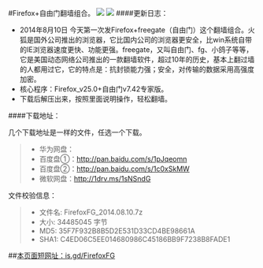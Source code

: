 #Firefox+自由门翻墙组合。 ![](https://oq1gjg.bl3301.livefilestore.com/y2mRG7yo6_G_PPX7KLZtVtfrjCYBM7Y8Yb62J9cXCGfiGYTHJnfvYzARuNdd4My_NCZKX1VnLXbcwePJ32rATNlVqCvXwbKo5gmxyDBe5V3WVBw_poRsH2mrxO9gkZVWHQN/ff48.ico?psid=1) ![](https://oq1gjg.bl3301.livefilestore.com/y2mcrdK1EfhCIyqNJJzpQT-ITZANtF6Uo4H8bBssF-QG32WpG9SOduVLnGUJ6tKvv03j7Fw8EKP70JRELZtejXYWFPHqGR3SWSvxD1VkXQWnNHumoO_EXwjf-_KcUhAXT0a/201101101026574d2a6e71910f6.gif?psid=1)
####更新日志：
* 2014年8月10日 今天第一次发Firefox+freegate（自由门）这个翻墙组合。火狐是国外公司推出的浏览器，它比国内公司的浏览器更安全，比win系统自带的IE浏览器速度更快、功能更强。freegate，又叫自由门、fg、小鸽子等等，它是美国动态网络公司推出的一款翻墙软件，超过10年的历史，基本上翻过墙的人都用过它，它的特点是：抗封锁能力强；安全，对传输的数据采用高强度加密。
* 核心程序：Firefox_v25.0+自由门v7.42专家版。
* 下载后解压出来，按照里面说明操作，轻松翻墙。

####下载地址：

 几个下载地址是一样的文件，任选一个下载。
> * 华为网盘：
> * 百度盘①：http://pan.baidu.com/s/1pJqeomn
> * 百度盘②：http://pan.baidu.com/s/1c0xSkMW
> * 微软网盘：http://1drv.ms/1sNSndG

 文件校验信息：

>  * 文件名: FirefoxFG_2014.08.10.7z
>  * 大小: 34485045 字节
>  * MD5: 35F7F932B8B5D2E531D33CD4BE98661A
>  * SHA1: C4ED06C5EE014680986C45186BB9F7238B8FADE1

##[本页面短网址：is.gd/FirefoxFG](http://is.gd/FirefoxFG)
